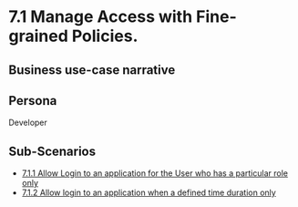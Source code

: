 # 7.1 Manage Access with Fine-grained Policies. 

## Business use-case narrative


## Persona
Developer

## Sub-Scenarios
- [7.1.1 Allow Login to an application for the User who has a particular role only](7.1.1-allow-login-to-an-application-for-a-user-who-has-a-particular-role-only/README.md)
- [7.1.2 Allow login to an application when a defined time duration only](7.1.2-allow-login-to-an-application-when-a-defined-time-duration-only/README.md)

